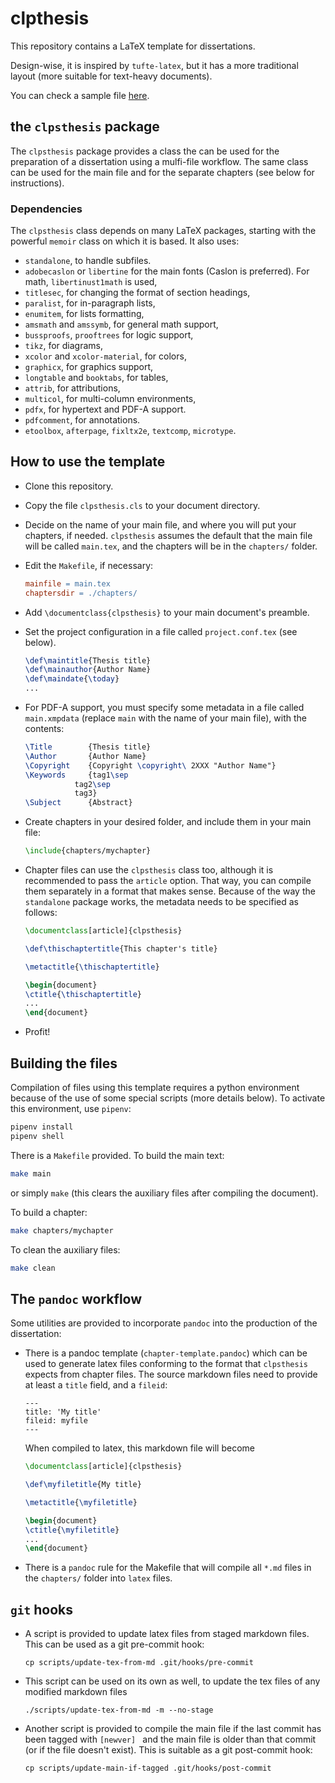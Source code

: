 # clpthesis

This repository contains a LaTeX template for dissertations.

Design-wise, it is inspired by `tufte-latex`, but it has a more traditional
layout (more suitable for text-heavy documents).

You can check a sample file [here](sample.pdf).

## the `clpsthesis` package

The `clpsthesis` package provides a class the can be used for the preparation
of a dissertation using a mulfi-file workflow. The same class can be used for
the main file and for the separate chapters (see below for instructions).

### Dependencies

The `clpsthesis` class depends on many LaTeX packages, starting with the
powerful `memoir` class on which it is based. It also uses:

- `standalone`, to handle subfiles.
- `adobecaslon` or `libertine` for the main fonts (Caslon is preferred). For
  math, `libertinust1math` is used,
- `titlesec`, for changing the format of section headings,
- `paralist`, for in-paragraph lists,
- `enumitem`, for lists formatting,
- `amsmath` and `amssymb`, for general math support,
- `bussproofs`, `prooftrees` for logic support,
- `tikz`, for diagrams,
- `xcolor` and `xcolor-material`, for colors,
- `graphicx`, for graphics support,
- `longtable` and `booktabs`, for tables,
- `attrib`, for attributions,
- `multicol`, for multi-column environments,
- `pdfx`, for hypertext and PDF-A support.
- `pdfcomment`, for annotations.
- `etoolbox`, `afterpage`, `fixltx2e`, `textcomp`, `microtype`.

## How to use the template

- Clone this repository.
- Copy the file `clpsthesis.cls` to your document directory.
- Decide on the name of your main file, and where you will put your chapters,
  if needed. `clpsthesis` assumes the default that the main file will be called
  `main.tex`, and the chapters will be in the `chapters/` folder.
- Edit the `Makefile`, if necessary:

	```Makefile
	mainfile = main.tex
	chaptersdir = ./chapters/
	```

- Add `\documentclass{clpsthesis}` to your main document's preamble.
- Set the project configuration in a file called `project.conf.tex` (see
  below).

	```latex
	\def\maintitle{Thesis title}
	\def\mainauthor{Author Name}
	\def\maindate{\today}
	...
	```

- For PDF-A support, you must specify some metadata in a file called
  `main.xmpdata` (replace `main` with the name of your main file), with the
  contents:

	```latex
	\Title        {Thesis title}
	\Author       {Author Name}
	\Copyright    {Copyright \copyright\ 2XXX "Author Name"}
	\Keywords     {tag1\sep
		       tag2\sep
		       tag3}
	\Subject      {Abstract}
	```

- Create chapters in your desired folder, and include them in your main file:

	```latex
	\include{chapters/mychapter}
	```

- Chapter files can use the `clpsthesis` class too, although it is recommended
  to pass the `article` option. That way, you can compile them separately in a
  format that makes sense. Because of the way the `standalone` package works,
  the metadata needs to be specified as follows:

	```latex
	\documentclass[article]{clpsthesis}

	\def\thischaptertitle{This chapter's title}

	\metactitle{\thischaptertitle}

	\begin{document}
	\ctitle{\thischaptertitle}
	...
	\end{document}
	```

- Profit!

## Building the files

Compilation of files using this template requires a python environment because
of the use of some special scripts (more details below). To activate this
environment, use `pipenv`:

``` sh
pipenv install
pipenv shell 
```

There is a `Makefile` provided. To build the main text:

```sh
make main
```

or simply `make` (this clears the auxiliary files after compiling the
document).

To build a chapter:

```sh
make chapters/mychapter
```

To clean the auxiliary files:

```sh
make clean
```

## The `pandoc` workflow

Some utilities are provided to incorporate `pandoc` into the production of the
dissertation:

- There is a pandoc template (`chapter-template.pandoc`) which can be used to generate latex files
  conforming to the format that `clpsthesis` expects from chapter files. The
  source markdown files need to provide at least a `title` field, and a
  `fileid`:

	```
	---
	title: 'My title'
	fileid: myfile
	---
	```

	When compiled to latex, this markdown file will become

	```latex
	\documentclass[article]{clpsthesis}

	\def\myfiletitle{My title}

	\metactitle{\myfiletitle}

	\begin{document}
	\ctitle{\myfiletitle}
	...
	\end{document}
	```

- There is a `pandoc` rule for the Makefile that will compile all `*.md` files
  in the `chapters/` folder into `latex` files.

## `git` hooks

- A script is provided to update latex files from staged markdown files. This
  can be used as a git pre-commit hook:

	```
	cp scripts/update-tex-from-md .git/hooks/pre-commit
	```

- This script can be used on its own as well, to update the tex files of any
  modified markdown files

	```
	./scripts/update-tex-from-md -m --no-stage
	```

- Another script is provided to compile the main file if the last commit has
  been tagged with `[newver] ` and the main file is older than that commit (or
  if the file doesn't exist). This is suitable as a git post-commit hook:


	```
	cp scripts/update-main-if-tagged .git/hooks/post-commit
	```
